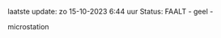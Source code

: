 laatste update: 
zo 15-10-2023  6:44   uur 
Status: FAALT - geel - 
<div class="service Y">microstation</div>